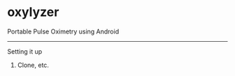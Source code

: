 oxylyzer
========

Portable Pulse Oximetry using Android

_____________________________________________________________________________________________________________

Setting it up

1. Clone, etc.
